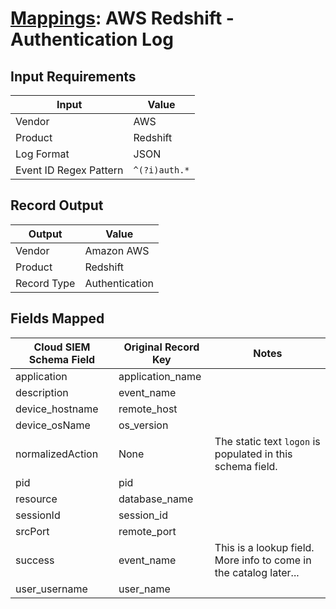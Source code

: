 # [Mappings](README.md): AWS Redshift - Authentication Log

## Input Requirements

|Input|Value|
|-----|-----|
|Vendor|AWS|
|Product|Redshift|
|Log Format|JSON|
|Event ID Regex Pattern|`^(?i)auth.*`|

## Record Output

|Output|Value|
|------|-----|
|Vendor|Amazon AWS|
|Product|Redshift|
|Record Type|Authentication|

## Fields Mapped

|Cloud SIEM Schema Field|Original Record Key|Notes|
|-----------------------|-------------------|-----|
|application|application_name||
|description|event_name||
|device_hostname|remote_host||
|device_osName|os_version||
|normalizedAction|None|The static text `logon` is populated in this schema field.|
|pid|pid||
|resource|database_name||
|sessionId|session_id||
|srcPort|remote_port||
|success|event_name|This is a lookup field. More info to come in the catalog later...|
|user_username|user_name||

